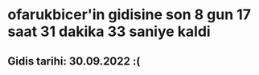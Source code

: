 # ofarukbicer'in gidisine son 8 gun 17 saat 31 dakika 33 saniye kaldi

## Gidis tarihi: 30.09.2022 :(